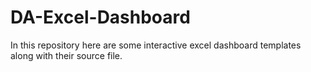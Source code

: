 # DA-Excel-Dashboard

In this repository here are some interactive excel dashboard templates along with their source file.
